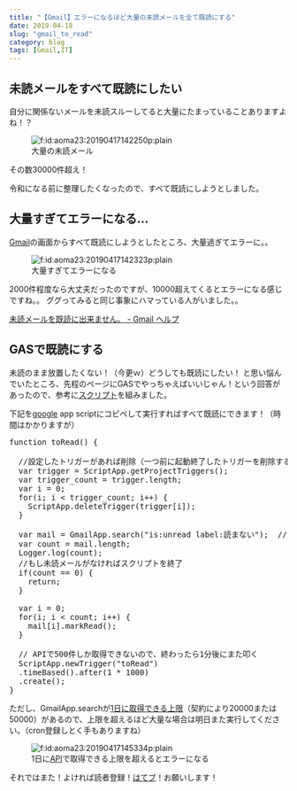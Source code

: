 ```yaml
---
title: "【Gmail】エラーになるほど大量の未読メールを全て既読にする"
date: 2019-04-18
slug: "gmail_to_read"
category: blog
tags: [Gmail,IT]
---
```

<h2>未読メールをすべて既読にしたい</h2>

<p>自分に関係ないメールを未読スルーしてると大量にたまっていることありますよね！？</p>

<p><figure class="figure-image figure-image-fotolife" title="大量の未読メール"><span itemscope itemtype="http://schema.org/Photograph"><img src="https://cdn-ak.f.st-hatena.com/images/fotolife/a/aoma23/20190417/20190417142250.png" alt="f:id:aoma23:20190417142250p:plain" title="f:id:aoma23:20190417142250p:plain" class="hatena-fotolife" itemprop="image"></span><figcaption>大量の未読メール</figcaption></figure></p>

<p>その数30000件超え！</p>

<p>令和になる前に整理したくなったので、すべて既読にしようとしました。</p>

<h2>大量すぎてエラーになる...</h2>

<p><a class="keyword" href="http://d.hatena.ne.jp/keyword/Gmail">Gmail</a>の画面からすべて既読にしようとしたところ、大量過ぎてエラーに。。</p>

<p><figure class="figure-image figure-image-fotolife" title="大量すぎてエラーになる"><span itemscope itemtype="http://schema.org/Photograph"><img src="https://cdn-ak.f.st-hatena.com/images/fotolife/a/aoma23/20190417/20190417142323.png" alt="f:id:aoma23:20190417142323p:plain" title="f:id:aoma23:20190417142323p:plain" class="hatena-fotolife" itemprop="image"></span><figcaption>大量すぎてエラーになる</figcaption></figure></p>

<p>2000件程度なら大丈夫だったのですが、10000超えてくるとエラーになる感じですね。。
ググってみると同じ事象にハマっている人がいました。。</p>

<p><a href="https://support.google.com/mail/forum/AAAAhuJmquwopcvd103xU4/?hl=ja&gpf=%23!msg%2Fgmail-ja%2Fopcvd103xU4%2F8MeDPKNpEgAJ&msgid=8MeDPKNpEgAJ">&#x672A;&#x8AAD;&#x30E1;&#x30FC;&#x30EB;&#x3092;&#x65E2;&#x8AAD;&#x306B;&#x51FA;&#x6765;&#x307E;&#x305B;&#x3093;&#x3002; - Gmail &#x30D8;&#x30EB;&#x30D7;</a></p>

<h2>GASで既読にする</h2>

<p>未読のまま放置したくない！（今更ｗ）どうしても既読にしたい！
と思い悩んでいたところ、先程のページにGASでやっちゃえばいいじゃん！という回答があったので、参考に<a class="keyword" href="http://d.hatena.ne.jp/keyword/%A5%B9%A5%AF%A5%EA%A5%D7%A5%C8">スクリプト</a>を組みました。</p>

<p>下記を<a class="keyword" href="http://d.hatena.ne.jp/keyword/google">google</a> app scriptにコピペして実行すればすべて既読にできます！（時間はかかりますが）</p>

<pre class="code" data-lang="" data-unlink>function toRead() {

  //設定したトリガーがあれば削除（一つ前に起動終了したトリガーを削除する）
  var trigger = ScriptApp.getProjectTriggers();
  var trigger_count = trigger.length;
  var i = 0;
  for(i; i &lt; trigger_count; i++) {
    ScriptApp.deleteTrigger(trigger[i]);
  }
  
  var mail = GmailApp.search(&#34;is:unread label:読まない&#34;);  // 未読メールを取得 ※「label:読まない」は適宜変更ください。
  var count = mail.length;
  Logger.log(count);
  //もし未読メールがなければスクリプトを終了
  if(count == 0) {
    return;
  }
  
  var i = 0;
  for(i; i &lt; count; i++) {
    mail[i].markRead();
  }

  // APIで500件しか取得できないので、終わったら1分後にまた叩く
  ScriptApp.newTrigger(&#34;toRead&#34;)
  .timeBased().after(1 * 1000)
  .create();
}</pre>


<p>ただし、GmailApp.searchが<a href="https://developers.google.com/apps-script/guides/services/quotas">1日に取得できる上限</a>（契約により20000または50000）があるので、上限を超えるほど大量な場合は明日また実行してください。（cron登録しとく手もありますね）</p>

<p><figure class="figure-image figure-image-fotolife" title="1日にAPIで取得できる上限を超えるとエラーになる"><span itemscope itemtype="http://schema.org/Photograph"><img src="https://cdn-ak.f.st-hatena.com/images/fotolife/a/aoma23/20190417/20190417145334.png" alt="f:id:aoma23:20190417145334p:plain" title="f:id:aoma23:20190417145334p:plain" class="hatena-fotolife" itemprop="image"></span><figcaption>1日に<a class="keyword" href="http://d.hatena.ne.jp/keyword/API">API</a>で取得できる上限を超えるとエラーになる</figcaption></figure></p>

<p>それではまた！よければ読者登録！<a class="keyword" href="http://d.hatena.ne.jp/keyword/%A4%CF%A4%C6%A5%D6">はてブ</a>！お願いします！</p>

